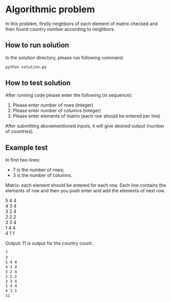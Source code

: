 # Algorithmic problem

In this problem, firstly neighbors of each element of matrix checked and then found country number according to neighbors.

## How to run solution

In the solution directory, please run following command.

```bash
python solution.py
```

## How to test solution

After running code please enter the following (in sequence):

1. Please enter number of rows (integer)
2. Please enter number of columns (integer)
3. Please enter elements of matrix (each row should be entered per line)

After submitting abovementioned inputs, it will give desired output (number of countries).

## Example test

In first two lines:
- 7 is the number of rows;
- 3 is the number of columns.

Matrix:
each element should be entered for each row. Each line contains the elements of row and then you push enter and add the elements of next row.


5 4 4 <br />
4 3 4 <br />
3 2 4 <br />
2 2 2 <br />
3 3 4 <br />
1 4 4 <br />
4 1 1


Output:
11 is output for the country count.




```bash
7
3
5 4 4
4 3 4
3 2 4
2 2 2
3 3 4
1 4 4
4 1 1
11
```
